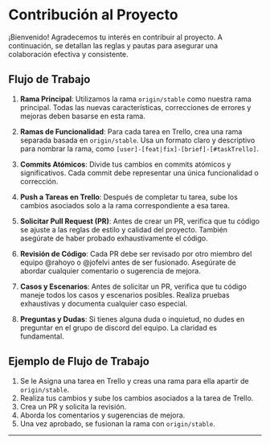 # Contribución al Proyecto

¡Bienvenido! Agradecemos tu interés en contribuir al proyecto. A continuación, se detallan las reglas y pautas para asegurar una colaboración efectiva y consistente.

## Flujo de Trabajo

1. **Rama Principal**: Utilizamos la rama `origin/stable` como nuestra rama principal. Todas las nuevas características, correcciones de errores y mejoras deben basarse en esta rama.

2. **Ramas de Funcionalidad**: Para cada tarea en Trello, crea una rama separada basada en `origin/stable`. Usa un formato claro y descriptivo para nombrar la rama, como `[user]-[feat|fix]-[brief]-[#taskTrello]`.

3. **Commits Atómicos**: Divide tus cambios en commits atómicos y significativos. Cada commit debe representar una única funcionalidad o corrección.

4. **Push a Tareas en Trello**: Después de completar tu tarea, sube los cambios asociados solo a la rama correspondiente a esa tarea.

5. **Solicitar Pull Request (PR)**: Antes de crear un PR, verifica que tu código se ajuste a las reglas de estilo y calidad del proyecto. También asegúrate de haber probado exhaustivamente el código.

6. **Revisión de Código**: Cada PR debe ser revisado por otro miembro del equipo @rahoyo o @jofelvi antes de ser fusionado. Asegúrate de abordar cualquier comentario o sugerencia de mejora.

7. **Casos y Escenarios**: Antes de solicitar un PR, verifica que tu código maneje todos los casos y escenarios posibles. Realiza pruebas exhaustivas y documenta cualquier caso especial.

8. **Preguntas y Dudas**: Si tienes alguna duda o inquietud, no dudes en preguntar en el grupo  de discord del equipo. La claridad es fundamental.

## Ejemplo de Flujo de Trabajo

1. Se le Asigna una tarea en Trello y creas una rama para ella apartir de `origin/stable`.
2. Realiza tus cambios y sube los cambios asociados a la tarea de Trello.
3. Crea un PR y solicita la revisión.
4. Aborda los comentarios y sugerencias de mejora.
5. Una vez aprobado, se fusionan la rama con `origin/stable`.

---